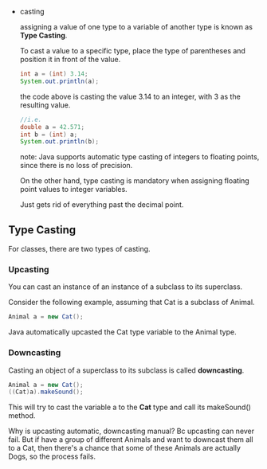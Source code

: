 -   casting
    
    assigning a value of one type to a variable of another type is known as **Type Casting**.
    
    To cast a value to a specific type, place the type of parentheses and position it in front of the value.
    
    ```java
    int a = (int) 3.14;
    System.out.println(a);
    ```
    
    the code above is casting the value 3.14 to an integer, with 3 as the resulting value.
    
    ```java
    //i.e.
    double a = 42.571;
    int b = (int) a;
    System.out.println(b);
    ```
    
    note: Java supports automatic type casting of integers to floating points, since there is no loss of precision.
    
    On the other hand, type casting is mandatory when assigning floating point values to integer variables.
    
    Just gets rid of everything past the decimal point.
    

## Type Casting

For classes, there are two types of casting.

### Upcasting

You can cast an instance of an instance of a subclass to its superclass.

Consider the following example, assuming that Cat is a subclass of Animal.

```java
Animal a = new Cat();
```

Java automatically upcasted the Cat type variable to the Animal type.

### Downcasting

Casting an object of a superclass to its subclass is called **downcasting**.

```java
Animal a = new Cat();
((Cat)a).makeSound();
```

This will try to cast the variable a to the **Cat** type and call its makeSound() method.

Why is upcasting automatic, downcasting manual? Bc upcasting can never fail. But if have a group of different Animals and want to downcast them all to a Cat, then there's a chance that some of these Animals are actually Dogs, so the process fails.